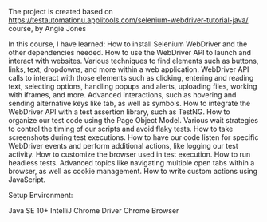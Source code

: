 The project is created based on https://testautomationu.applitools.com/selenium-webdriver-tutorial-java/ course, by Angie Jones

In this course, I have learned:
How to install Selenium WebDriver and the other dependencies needed.
How to use the WebDriver API to launch and interact with websites.
Various techniques to find elements such as buttons, links, text, dropdowns, and more within a web application.
WebDriver API calls to interact with those elements such as clicking, entering and reading text, selecting options, handling popups and alerts, uploading files, working with iframes, and more.
Advanced interactions, such as hovering and sending alternative keys like tab, as well as symbols.
How to integrate the WebDriver API with a test assertion library, such as TestNG.
How to organize our test code using the Page Object Model.
Various wait strategies to control the timing of our scripts and avoid flaky tests.
How to take screenshots during test executions.
How to have our code listen for specific WebDriver events and perform additional actions, like logging our test activity.
How to customize the browser used in test execution.
How to run headless tests.
Advanced topics like navigating multiple open tabs within a browser, as well as cookie management.
How to write custom actions using JavaScript.

Setup Environment:

Java SE 10+
IntelliJ
Chrome Driver
Chrome Browser
